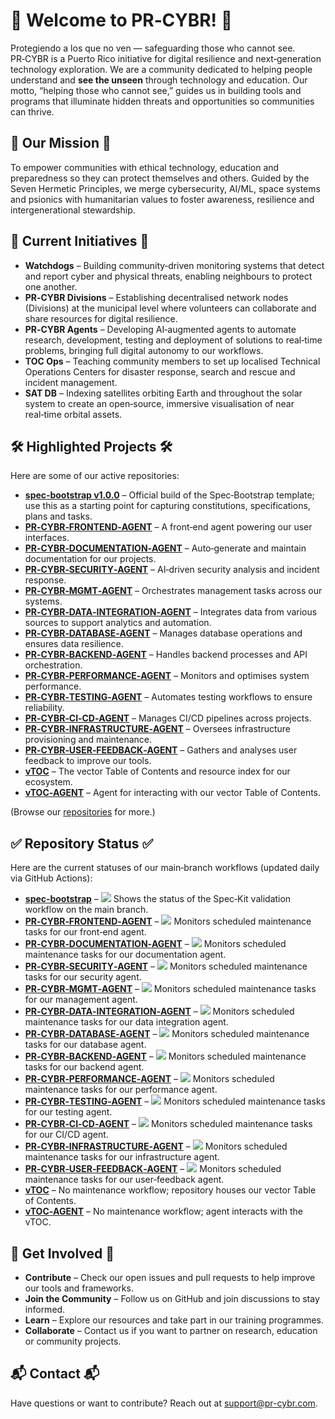 # 🚀 Welcome to PR‑CYBR! 🚀  
Protegiendo a los que no ven — safeguarding those who cannot see. PR‑CYBR is a Puerto Rico initiative for digital resilience and next‑generation technology exploration. We are a community dedicated to helping people understand and **see the unseen** through technology and education. Our motto, “helping those who cannot see,” guides us in building tools and programs that illuminate hidden threats and opportunities so communities can thrive.  

## 🎯 Our Mission 🎯  
To empower communities with ethical technology, education and preparedness so they can protect themselves and others. Guided by the Seven Hermetic Principles, we merge cybersecurity, AI/ML, space systems and psionics with humanitarian values to foster awareness, resilience and intergenerational stewardship.  

## 🚧 Current Initiatives 🚧  
- **Watchdogs** – Building community‑driven monitoring systems that detect and report cyber and physical threats, enabling neighbours to protect one another.  
- **PR‑CYBR Divisions** – Establishing decentralised network nodes (Divisions) at the municipal level where volunteers can collaborate and share resources for digital resilience.  
- **PR‑CYBR Agents** – Developing AI‑augmented agents to automate research, development, testing and deployment of solutions to real‑time problems, bringing full digital autonomy to our workflows.  
- **TOC Ops** – Teaching community members to set up localised Technical Operations Centers for disaster response, search and rescue and incident management.  
- **SAT DB** – Indexing satellites orbiting Earth and throughout the solar system to create an open‑source, immersive visualisation of near real‑time orbital assets.  

## 🛠️ Highlighted Projects 🛠️  
Here are some of our active repositories:  
- **[spec‑bootstrap v1.0.0](https://github.com/PR-CYBR/spec-bootstrap)** – Official build of the Spec‑Bootstrap template; use this as a starting point for capturing constitutions, specifications, plans and tasks.  
- **[PR‑CYBR‑FRONTEND‑AGENT](https://github.com/PR-CYBR/PR-CYBR-FRONTEND-AGENT)** – A front‑end agent powering our user interfaces.  
- **[PR‑CYBR‑DOCUMENTATION‑AGENT](https://github.com/PR-CYBR/PR-CYBR-DOCUMENTATION-AGENT)** – Auto‑generate and maintain documentation for our projects.  
- **[PR‑CYBR‑SECURITY‑AGENT](https://github.com/PR-CYBR/PR-CYBR-SECURITY-AGENT)** – AI‑driven security analysis and incident response.  
- **[PR‑CYBR‑MGMT‑AGENT](https://github.com/PR-CYBR/PR-CYBR-MGMT-AGENT)** – Orchestrates management tasks across our systems.  
- **[PR‑CYBR‑DATA‑INTEGRATION‑AGENT](https://github.com/PR-CYBR/PR-CYBR-DATA-INTEGRATION-AGENT)** – Integrates data from various sources to support analytics and automation.  
- **[PR‑CYBR‑DATABASE‑AGENT](https://github.com/PR-CYBR/PR-CYBR-DATABASE-AGENT)** – Manages database operations and ensures data resilience.  
- **[PR‑CYBR‑BACKEND‑AGENT](https://github.com/PR-CYBR/PR-CYBR-BACKEND-AGENT)** – Handles backend processes and API orchestration.  
- **[PR‑CYBR‑PERFORMANCE‑AGENT](https://github.com/PR-CYBR/PR-CYBR-PERFORMANCE-AGENT)** – Monitors and optimises system performance.  
- **[PR‑CYBR‑TESTING‑AGENT](https://github.com/PR-CYBR/PR-CYBR-TESTING-AGENT)** – Automates testing workflows to ensure reliability.  
- **[PR‑CYBR‑CI‑CD‑AGENT](https://github.com/PR-CYBR/PR-CYBR-CI-CD-AGENT)** – Manages CI/CD pipelines across projects.  
- **[PR‑CYBR‑INFRASTRUCTURE‑AGENT](https://github.com/PR-CYBR/PR-CYBR-INFRASTRUCTURE-AGENT)** – Oversees infrastructure provisioning and maintenance.  
- **[PR‑CYBR‑USER‑FEEDBACK‑AGENT](https://github.com/PR-CYBR/PR-CYBR-USER-FEEDBACK-AGENT)** – Gathers and analyses user feedback to improve our tools.  
- **[vTOC](https://github.com/PR-CYBR/vTOC)** – The vector Table of Contents and resource index for our ecosystem.  
- **[vTOC‑AGENT](https://github.com/PR-CYBR/vTOC-AGENT)** – Agent for interacting with our vector Table of Contents.  

(Browse our [repositories](https://github.com/PR-CYBR?tab=repositories) for more.)  

## ✅ Repository Status ✅  
Here are the current statuses of our main‑branch workflows (updated daily via GitHub Actions):

- **[spec‑bootstrap](https://github.com/PR-CYBR/spec-bootstrap/actions?query=branch%3Amain)** – [![](https://github.com/PR-CYBR/spec-bootstrap/actions/workflows/spec-kit-validation.yml/badge.svg?branch=main)](https://github.com/PR-CYBR/spec-bootstrap/actions/workflows/spec-kit-validation.yml?query=branch%3Amain) Shows the status of the Spec‑Kit validation workflow on the main branch.  
- **[PR‑CYBR‑FRONTEND‑AGENT](https://github.com/PR-CYBR/PR-CYBR-FRONTEND-AGENT/actions?query=branch%3Amain)** – [![](https://github.com/PR-CYBR/PR-CYBR-FRONTEND-AGENT/actions/workflows/maintenance.yml/badge.svg?branch=main)](https://github.com/PR-CYBR/PR-CYBR-FRONTEND-AGENT/actions/workflows/maintenance.yml?query=branch%3Amain) Monitors scheduled maintenance tasks for our front‑end agent.  
- **[PR‑CYBR‑DOCUMENTATION‑AGENT](https://github.com/PR-CYBR/PR-CYBR-DOCUMENTATION-AGENT/actions?query=branch%3Amain)** – [![](https://github.com/PR-CYBR/PR-CYBR-DOCUMENTATION-AGENT/actions/workflows/maintenance.yml/badge.svg?branch=main)](https://github.com/PR-CYBR/PR-CYBR-DOCUMENTATION-AGENT/actions/workflows/maintenance.yml?query=branch%3Amain) Monitors scheduled maintenance tasks for our documentation agent.  
- **[PR‑CYBR‑SECURITY‑AGENT](https://github.com/PR-CYBR/PR-CYBR-SECURITY-AGENT/actions?query=branch%3Amain)** – [![](https://github.com/PR-CYBR/PR-CYBR-SECURITY-AGENT/actions/workflows/maintenance.yml/badge.svg?branch=main)](https://github.com/PR-CYBR/PR-CYBR-SECURITY-AGENT/actions/workflows/maintenance.yml?query=branch%3Amain) Monitors scheduled maintenance tasks for our security agent.  
- **[PR‑CYBR‑MGMT‑AGENT](https://github.com/PR-CYBR/PR-CYBR-MGMT-AGENT/actions?query=branch%3Amain)** – [![](https://github.com/PR-CYBR/PR-CYBR-MGMT-AGENT/actions/workflows/maintenance.yml/badge.svg?branch=main)](https://github.com/PR-CYBR/PR-CYBR-MGMT-AGENT/actions/workflows/maintenance.yml?query=branch%3Amain) Monitors scheduled maintenance tasks for our management agent.  
- **[PR‑CYBR‑DATA‑INTEGRATION‑AGENT](https://github.com/PR-CYBR/PR-CYBR-DATA-INTEGRATION-AGENT/actions?query=branch%3Amain)** – [![](https://github.com/PR-CYBR/PR-CYBR-DATA-INTEGRATION-AGENT/actions/workflows/maintenance.yml/badge.svg?branch=main)](https://github.com/PR-CYBR/PR-CYBR-DATA-INTEGRATION-AGENT/actions/workflows/maintenance.yml?query=branch%3Amain) Monitors scheduled maintenance tasks for our data integration agent.  
- **[PR‑CYBR‑DATABASE‑AGENT](https://github.com/PR-CYBR/PR-CYBR-DATABASE-AGENT/actions?query=branch%3Amain)** – [![](https://github.com/PR-CYBR/PR-CYBR-DATABASE-AGENT/actions/workflows/maintenance.yml/badge.svg?branch=main)](https://github.com/PR-CYBR/PR-CYBR-DATABASE-AGENT/actions/workflows/maintenance.yml?query=branch%3Amain) Monitors scheduled maintenance tasks for our database agent.  
- **[PR‑CYBR‑BACKEND‑AGENT](https://github.com/PR-CYBR/PR-CYBR-BACKEND-AGENT/actions?query=branch%3Amain)** – [![](https://github.com/PR-CYBR/PR-CYBR-BACKEND-AGENT/actions/workflows/maintenance.yml/badge.svg?branch=main)](https://github.com/PR-CYBR/PR-CYBR-BACKEND-AGENT/actions/workflows/maintenance.yml?query=branch%3Amain) Monitors scheduled maintenance tasks for our backend agent.  
- **[PR‑CYBR‑PERFORMANCE‑AGENT](https://github.com/PR-CYBR/PR-CYBR-PERFORMANCE-AGENT/actions?query=branch%3Amain)** – [![](https://github.com/PR-CYBR/PR-CYBR-PERFORMANCE-AGENT/actions/workflows/maintenance.yml/badge.svg?branch=main)](https://github.com/PR-CYBR/PR-CYBR-PERFORMANCE-AGENT/actions/workflows/maintenance.yml?query=branch%3Amain) Monitors scheduled maintenance tasks for our performance agent.  
- **[PR‑CYBR‑TESTING‑AGENT](https://github.com/PR-CYBR/PR-CYBR-TESTING-AGENT/actions?query=branch%3Amain)** – [![](https://github.com/PR-CYBR/PR-CYBR-TESTING-AGENT/actions/workflows/maintenance.yml/badge.svg?branch=main)](https://github.com/PR-CYBR/PR-CYBR-TESTING-AGENT/actions/workflows/maintenance.yml?query=branch%3Amain) Monitors scheduled maintenance tasks for our testing agent.  
- **[PR‑CYBR‑CI‑CD‑AGENT](https://github.com/PR-CYBR/PR-CYBR-CI-CD-AGENT/actions?query=branch%3Amain)** – [![](https://github.com/PR-CYBR/PR-CYBR-CI-CD-AGENT/actions/workflows/maintenance.yml/badge.svg?branch=main)](https://github.com/PR-CYBR/PR-CYBR-CI-CD-AGENT/actions/workflows/maintenance.yml?query=branch%3Amain) Monitors scheduled maintenance tasks for our CI/CD agent.  
- **[PR‑CYBR‑INFRASTRUCTURE‑AGENT](https://github.com/PR-CYBR/PR-CYBR-INFRASTRUCTURE-AGENT/actions?query=branch%3Amain)** – [![](https://github.com/PR-CYBR/PR-CYBR-INFRASTRUCTURE-AGENT/actions/workflows/maintenance.yml/badge.svg?branch=main)](https://github.com/PR-CYBR/PR-CYBR-INFRASTRUCTURE-AGENT/actions/workflows/maintenance.yml?query=branch%3Amain) Monitors scheduled maintenance tasks for our infrastructure agent.  
- **[PR‑CYBR‑USER‑FEEDBACK‑AGENT](https://github.com/PR-CYBR/PR-CYBR-USER-FEEDBACK-AGENT/actions?query=branch%3Amain)** – [![](https://github.com/PR-CYBR/PR-CYBR-USER-FEEDBACK-AGENT/actions/workflows/maintenance.yml/badge.svg?branch=main)](https://github.com/PR-CYBR/PR-CYBR-USER-FEEDBACK-AGENT/actions/workflows/maintenance.yml?query=branch%3Amain) Monitors scheduled maintenance tasks for our user‑feedback agent.  
- **[vTOC](https://github.com/PR-CYBR/vTOC/actions?query=branch%3Amain)** – No maintenance workflow; repository houses our vector Table of Contents.  
- **[vTOC‑AGENT](https://github.com/PR-CYBR/vTOC-AGENT/actions?query=branch%3Amain)** – No maintenance workflow; agent interacts with the vTOC.  


## 🤝 Get Involved 🤝  
- **Contribute** – Check our open issues and pull requests to help improve our tools and frameworks.  
- **Join the Community** – Follow us on GitHub and join discussions to stay informed.  
- **Learn** – Explore our resources and take part in our training programmes.  
- **Collaborate** – Contact us if you want to partner on research, education or community projects.  

## 📬 Contact 📬  
Have questions or want to contribute? Reach out at [support@pr-cybr.com](mailto:support@pr-cybr.com).  
